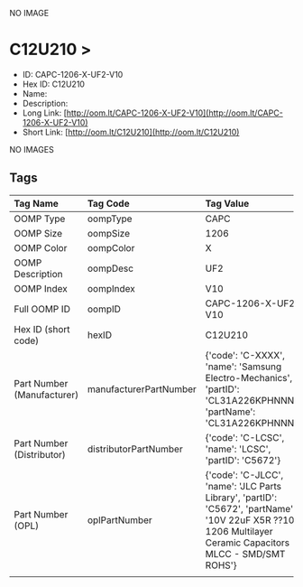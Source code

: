 


  
NO IMAGE  
# C12U210 > 

- ID: CAPC-1206-X-UF2-V10
- Hex ID: C12U210
- Name: 
- Description: 
- Long Link: [http://oom.lt/CAPC-1206-X-UF2-V10](http://oom.lt/CAPC-1206-X-UF2-V10)
- Short Link: [http://oom.lt/C12U210](http://oom.lt/C12U210)
  
NO IMAGES  
## Tags
  

|Tag Name|Tag Code|Tag Value|
| :--- | :--- | :--- |
|OOMP Type|oompType|CAPC|
|OOMP Size|oompSize|1206|
|OOMP Color|oompColor|X|
|OOMP Description|oompDesc|UF2|
|OOMP Index|oompIndex|V10|
|Full OOMP ID|oompID|CAPC-1206-X-UF2-V10|
|Hex ID (short code)|hexID|C12U210|
|Part Number (Manufacturer)|manufacturerPartNumber|{'code': 'C-XXXX', 'name': 'Samsung Electro-Mechanics', 'partID': 'CL31A226KPHNNNE', 'partName': 'CL31A226KPHNNNE'}|
|Part Number (Distributor)|distributorPartNumber|{'code': 'C-LCSC', 'name': 'LCSC', 'partID': 'C5672'}|
|Part Number (OPL)|oplPartNumber|{'code': 'C-JLCC', 'name': 'JLC Parts Library', 'partID': 'C5672', 'partName': '10V 22uF X5R ??10% 1206  Multilayer Ceramic Capacitors MLCC - SMD/SMT ROHS'}|
||||
